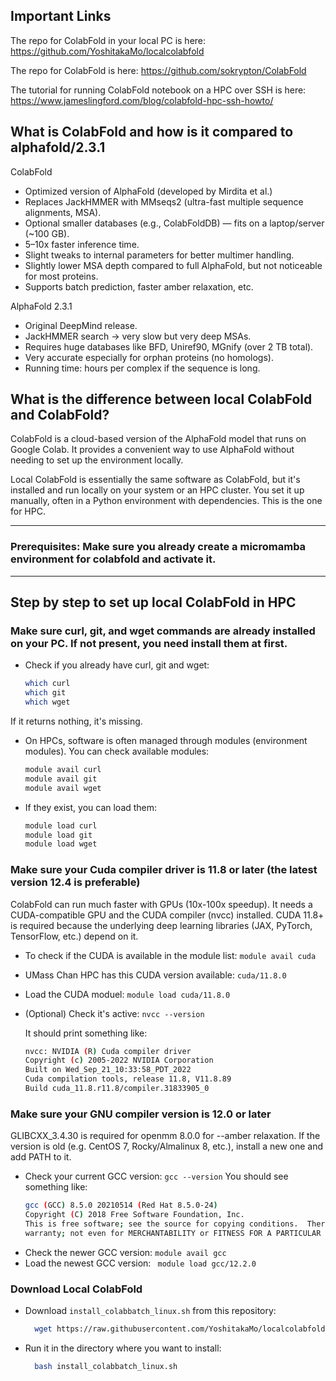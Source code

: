 ## Important Links

The repo for ColabFold in your local PC is here: https://github.com/YoshitakaMo/localcolabfold

The repo for ColabFold is here: https://github.com/sokrypton/ColabFold

The tutorial for running ColabFold notebook on a HPC over SSH is here: https://www.jameslingford.com/blog/colabfold-hpc-ssh-howto/

## What is ColabFold and how is it compared to alphafold/2.3.1
ColabFold
- Optimized version of AlphaFold (developed by Mirdita et al.)
- Replaces JackHMMER with MMseqs2 (ultra-fast multiple sequence alignments, MSA).
- Optional smaller databases (e.g., ColabFoldDB) — fits on a laptop/server (~100 GB).
- 5–10x faster inference time.
- Slight tweaks to internal parameters for better multimer handling.
- Slightly lower MSA depth compared to full AlphaFold, but not noticeable for most proteins.
- Supports batch prediction, faster amber relaxation, etc.

AlphaFold 2.3.1
- Original DeepMind release.
- JackHMMER search → very slow but very deep MSAs.
- Requires huge databases like BFD, Uniref90, MGnify (over 2 TB total).
- Very accurate especially for orphan proteins (no homologs).
- Running time: hours per complex if the sequence is long.

## What is the difference between local ColabFold and ColabFold?
ColabFold is a cloud-based version of the AlphaFold model that runs on Google Colab. It provides a convenient way to use AlphaFold without needing to set up the environment locally.

Local ColabFold is essentially the same software as ColabFold, but it's installed and run locally on your system or an HPC cluster. You set it up manually, often in a Python environment with dependencies. This is the one for HPC.

---

### Prerequisites: Make sure you already create a micromamba environment for colabfold and activate it. 

---

## Step by step to set up local ColabFold in HPC
### Make sure curl, git, and wget commands are already installed on your PC. If not present, you need install them at first.
- Check if you already have curl, git and wget:  
  ``` bash
  which curl
  which git
  which wget
  ```
If it returns nothing, it's missing. 

- On HPCs, software is often managed through modules (environment modules). You can check available modules:
  ```bash
  module avail curl
  module avail git
  module avail wget
  ```

- If they exist, you can load them:
  ```bash
  module load curl
  module load git
  module load wget
  ```
### Make sure your Cuda compiler driver is 11.8 or later (the latest version 12.4 is preferable)

ColabFold can run much faster with GPUs (10x-100x speedup). It needs a CUDA-compatible GPU and the CUDA compiler (nvcc) installed. CUDA 11.8+ is required because the underlying deep learning libraries (JAX, PyTorch, TensorFlow, etc.) depend on it.

- To check if the CUDA is available in the module list: ``` module avail cuda ```

- UMass Chan HPC has this CUDA version available: ``` cuda/11.8.0 ```

- Load the CUDA moduel: ``` module load cuda/11.8.0 ```

- (Optional) Check it's active: ``` nvcc --version ```

  It should print something like:
  ```bash
  nvcc: NVIDIA (R) Cuda compiler driver
  Copyright (c) 2005-2022 NVIDIA Corporation
  Built on Wed_Sep_21_10:33:58_PDT_2022
  Cuda compilation tools, release 11.8, V11.8.89
  Build cuda_11.8.r11.8/compiler.31833905_0
  ```
### Make sure your GNU compiler version is 12.0 or later 

GLIBCXX_3.4.30 is required for openmm 8.0.0 for --amber relaxation. If the version is old (e.g. CentOS 7, Rocky/Almalinux 8, etc.), install a new one and add PATH to it.

- Check your current GCC version: ``` gcc --version ```
  You should see something like:
  ```bash
  gcc (GCC) 8.5.0 20210514 (Red Hat 8.5.0-24)
  Copyright (C) 2018 Free Software Foundation, Inc.
  This is free software; see the source for copying conditions.  There is NO
  warranty; not even for MERCHANTABILITY or FITNESS FOR A PARTICULAR PURPOSE.
  ```
- Check the newer GCC version: ``` module avail gcc ```
- Load the newest GCC version: ```  module load gcc/12.2.0  ```
### Download Local ColabFold
- Download ```install_colabbatch_linux.sh``` from this repository:
  ```bash
    wget https://raw.githubusercontent.com/YoshitakaMo/localcolabfold/main/install_colabbatch_linux.sh
  ```
- Run it in the directory where you want to install:
  ```bash
    bash install_colabbatch_linux.sh
  ```
  
